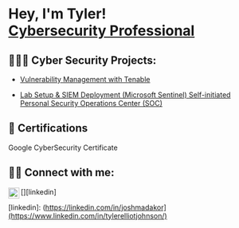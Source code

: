 <h1>Hey, I'm Tyler! <br/><a <a href="https://www.linkedin.com/in/tylerelliotjohnson/">Cybersecurity Professional</a></a></h1>

<h2>👨🏾‍💻 Cyber Security Projects:</h2>

- [Vulnerability Management with Tenable](https://github.com/TEJohnson94/Vulnerability-Management-Lab/blob/main/README.md)

- [Lab Setup & SIEM Deployment (Microsoft Sentinel) Self-initiated Personal Security Operations Center (SOC)](https://github.com/TEJohnson94/SEIM-SOC-Lab-Setup/tree/main)


<h2>📝 Certifications</h2>
Google CyberSecurity Certificate

<h2> 🤳🏾 Connect with me:</h2>

[<img align="left" alt="TylerJohnson | LinkedIn" width="22px" src="https://cdn.jsdelivr.net/npm/simple-icons@v3/icons/linkedin.svg" />][linkedin]


[linkedin]: (https://linkedin.com/in/joshmadakor](https://www.linkedin.com/in/tylerelliotjohnson/)


